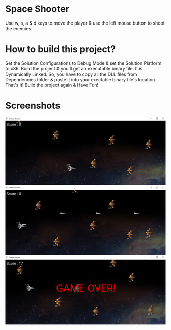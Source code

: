 # Space Shooter
Use w, s, a & d keys to move the player & use the left mouse button to shoot the enemies.

# How to build this project?
Set the Solution Configurations to Debug Mode & set the Solution Platform to x86. 
Build the project & you'll get an executable binary file. 
It is Dynamically Linked. So, you have to copy all the DLL files from Dependencies folder & paste it into your exectable binary file's location. 
That's it! Build the project again & Have Fun!

# Screenshots
![SpaceShooter](/Resources/Branding/1.png?raw=true"Screenshots")
![SpaceShooter](/Resources/Branding/2.png?raw=true"Screenshots")
![SpaceShooter](/Resources/Branding/3.png?raw=true"Screenshots")
